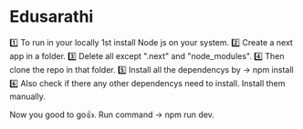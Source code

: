 # Edusarathi

1️⃣ To run in your locally 1st install Node js on your system.
2️⃣ Create a next app in a folder.
3️⃣ Delete all except ".next" and "node_modules".
4️⃣ Then clone the repo in that folder.
5️⃣ Install all the dependencys by -> npm install
6️⃣ Also check if there any other dependencys need to install. Install them manually.


Now you good to go👍. Run command -> npm run dev.

